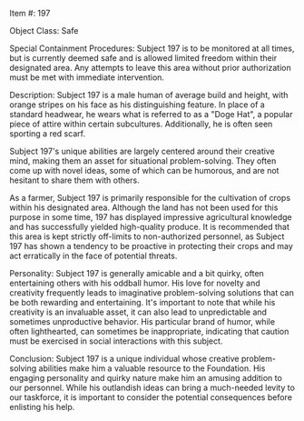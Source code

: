 Item #: 197

Object Class: Safe

Special Containment Procedures: Subject 197 is to be monitored at all times, but is currently deemed safe and is allowed limited freedom within their designated area. Any attempts to leave this area without prior authorization must be met with immediate intervention.

Description: Subject 197 is a male human of average build and height, with orange stripes on his face as his distinguishing feature. In place of a standard headwear, he wears what is referred to as a "Doge Hat", a popular piece of attire within certain subcultures. Additionally, he is often seen sporting a red scarf. 

Subject 197's unique abilities are largely centered around their creative mind, making them an asset for situational problem-solving. They often come up with novel ideas, some of which can be humorous, and are not hesitant to share them with others.

As a farmer, Subject 197 is primarily responsible for the cultivation of crops within his designated area. Although the land has not been used for this purpose in some time, 197 has displayed impressive agricultural knowledge and has successfully yielded high-quality produce. It is recommended that this area is kept strictly off-limits to non-authorized personnel, as Subject 197 has shown a tendency to be proactive in protecting their crops and may act erratically in the face of potential threats.

Personality: Subject 197 is generally amicable and a bit quirky, often entertaining others with his oddball humor. His love for novelty and creativity frequently leads to imaginative problem-solving solutions that can be both rewarding and entertaining. It's important to note that while his creativity is an invaluable asset, it can also lead to unpredictable and sometimes unproductive behavior. His particular brand of humor, while often lighthearted, can sometimes be inappropriate, indicating that caution must be exercised in social interactions with this subject.

Conclusion: Subject 197 is a unique individual whose creative problem-solving abilities make him a valuable resource to the Foundation. His engaging personality and quirky nature make him an amusing addition to our personnel. While his outlandish ideas can bring a much-needed levity to our taskforce, it is important to consider the potential consequences before enlisting his help.